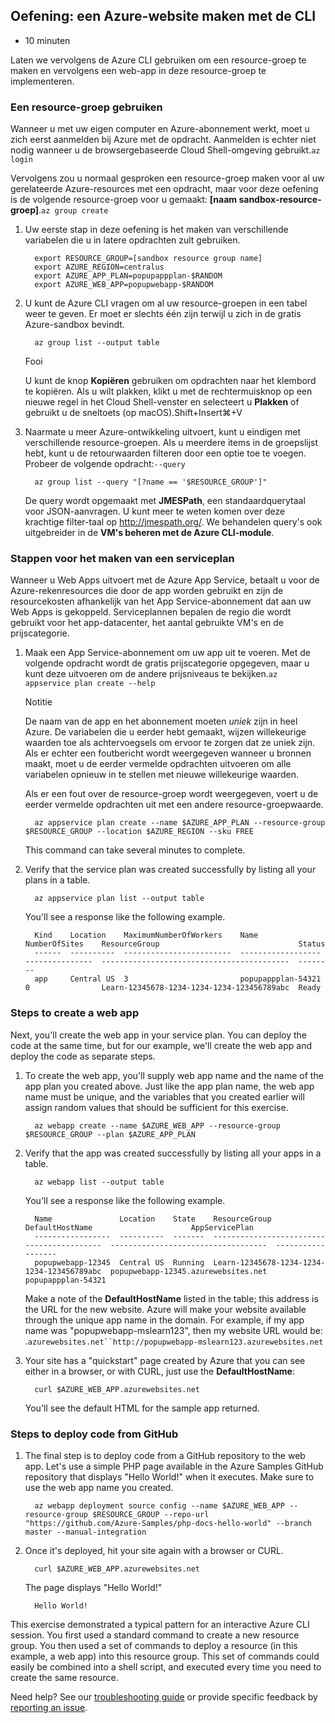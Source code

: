 ## Oefening: een Azure-website maken met de CLI

- 10 minuten

Laten we vervolgens de Azure CLI gebruiken om een resource-groep te
maken en vervolgens een web-app in deze resource-groep te implementeren.

### Een resource-groep gebruiken

Wanneer u met uw eigen computer en Azure-abonnement werkt, moet u zich
eerst aanmelden bij Azure met de opdracht. Aanmelden is echter niet
nodig wanneer u de browsergebaseerde Cloud Shell-omgeving
gebruikt.`az login`

Vervolgens zou u normaal gesproken een resource-groep maken voor al uw
gerelateerde Azure-resources met een opdracht, maar voor deze oefening
is de volgende resource-groep voor u gemaakt: **\[naam
sandbox-resource-groep\]**.`az group create`

1. Uw eerste stap in deze oefening is het maken van verschillende
    variabelen die u in latere opdrachten zult gebruiken.

         export RESOURCE_GROUP=[sandbox resource group name]
         export AZURE_REGION=centralus
         export AZURE_APP_PLAN=popupappplan-$RANDOM
         export AZURE_WEB_APP=popupwebapp-$RANDOM

2. U kunt de Azure CLI vragen om al uw resource-groepen in een tabel
    weer te geven. Er moet er slechts één zijn terwijl u zich in de
    gratis Azure-sandbox bevindt.

         az group list --output table

    Fooi

    U kunt de knop **Kopiëren** gebruiken om opdrachten naar het
    klembord te kopiëren. Als u wilt plakken, klikt u met de
    rechtermuisknop op een nieuwe regel in het Cloud Shell-venster en
    selecteert u **Plakken** of gebruikt u de sneltoets (op
    macOS).Shift+Insert⌘+V

3. Naarmate u meer Azure-ontwikkeling uitvoert, kunt u eindigen met
    verschillende resource-groepen. Als u meerdere items in de
    groepslijst hebt, kunt u de retourwaarden filteren door een optie
    toe te voegen. Probeer de volgende opdracht:`--query`

         az group list --query "[?name == '$RESOURCE_GROUP']"

    De query wordt opgemaakt met **JMESPath**, een standaardquerytaal
    voor JSON-aanvragen. U kunt meer te weten komen over deze krachtige
    filter-taal op <http://jmespath.org/>. We behandelen query's ook
    uitgebreider in de **VM's beheren met de Azure CLI-module**.

### Stappen voor het maken van een serviceplan

Wanneer u Web Apps uitvoert met de Azure App Service, betaalt u voor de
Azure-rekenresources die door de app worden gebruikt en zijn de
resourcekosten afhankelijk van het App Service-abonnement dat aan uw Web
Apps is gekoppeld. Serviceplannen bepalen de regio die wordt gebruikt
voor het app-datacenter, het aantal gebruikte VM's en de prijscategorie.

1. Maak een App Service-abonnement om uw app uit te voeren. Met de
    volgende opdracht wordt de gratis prijscategorie opgegeven, maar u
    kunt deze uitvoeren om de andere prijsniveaus te
    bekijken.`az appservice plan create --help`

    Notitie

    De naam van de app en het abonnement moeten *uniek* zijn in heel
    Azure. De variabelen die u eerder hebt gemaakt, wijzen willekeurige
    waarden toe als achtervoegsels om ervoor te zorgen dat ze uniek
    zijn. Als er echter een foutbericht wordt weergegeven wanneer u
    bronnen maakt, moet u de eerder vermelde opdrachten uitvoeren om
    alle variabelen opnieuw in te stellen met nieuwe willekeurige
    waarden.

    Als er een fout over de resource-groep wordt weergegeven, voert u de
    eerder vermelde opdrachten uit met een andere resource-groepwaarde.

         az appservice plan create --name $AZURE_APP_PLAN --resource-group $RESOURCE_GROUP --location $AZURE_REGION --sku FREE

    This command can take several minutes to complete.

2. Verify that the service plan was created successfully by listing all
    your plans in a table.

         az appservice plan list --output table

    You'll see a response like the following example.

         Kind    Location    MaximumNumberOfWorkers    Name                NumberOfSites    ResourceGroup                               Status
         ------  ----------  ------------------------  ------------------  ---------------  ------------------------------------------  --------
         app     Central US  3                         popupappplan-54321  0                Learn-12345678-1234-1234-1234-123456789abc  Ready

### Steps to create a web app

Next, you'll create the web app in your service plan. You can deploy the
code at the same time, but for our example, we'll create the web app and
deploy the code as separate steps.

1. To create the web app, you'll supply web app name and the name of
    the app plan you created above. Just like the app plan name, the web
    app name must be unique, and the variables that you created earlier
    will assign random values that should be sufficient for this
    exercise.

         az webapp create --name $AZURE_WEB_APP --resource-group $RESOURCE_GROUP --plan $AZURE_APP_PLAN

2. Verify that the app was created successfully by listing all your
    apps in a table.

         az webapp list --output table

    You'll see a response like the following example.

         Name               Location    State    ResourceGroup                               DefaultHostName                      AppServicePlan
         -----------------  ----------  -------  ------------------------------------------  -----------------------------------  ------------------
         popupwebapp-12345  Central US  Running  Learn-12345678-1234-1234-1234-123456789abc  popupwebapp-12345.azurewebsites.net  popupappplan-54321

    Make a note of the **DefaultHostName** listed in the table; this
    address is the URL for the new website. Azure will make your website
    available through the unique app name in the domain. For example, if
    my app name was "popupwebapp-mslearn123", then my website URL would
    be:
    .``` azurewebsites.net``http://popupwebapp-mslearn123.azurewebsites.net ```

3. Your site has a "quickstart" page created by Azure that you can see
    either in a browser, or with CURL, just use the **DefaultHostName**:

         curl $AZURE_WEB_APP.azurewebsites.net

    You'll see the default HTML for the sample app returned.

### Steps to deploy code from GitHub

1. The final step is to deploy code from a GitHub repository to the web
    app. Let's use a simple PHP page available in the Azure Samples
    GitHub repository that displays "Hello World!" when it executes.
    Make sure to use the web app name you created.

         az webapp deployment source config --name $AZURE_WEB_APP --resource-group $RESOURCE_GROUP --repo-url "https://github.com/Azure-Samples/php-docs-hello-world" --branch master --manual-integration

2. Once it's deployed, hit your site again with a browser or CURL.

         curl $AZURE_WEB_APP.azurewebsites.net

    The page displays "Hello World!"

         Hello World!

This exercise demonstrated a typical pattern for an interactive Azure
CLI session. You first used a standard command to create a new resource
group. You then used a set of commands to deploy a resource (in this
example, a web app) into this resource group. This set of commands could
easily be combined into a shell script, and executed every time you need
to create the same resource.

Need help? See our [troubleshooting
guide](https://docs.microsoft.com/en-us/learn/support/troubleshooting?uid=learn.control-azure-services-with-cli.5-exercise-create-website-using-the-cli&documentId=d333a4fc-657a-9cf6-d02d-69e5a41783a5&versionIndependentDocumentId=66655574-4b27-61d2-2e7c-97b97836449e&contentPath=%2FMicrosoftDocs%2Flearn-pr%2Fblob%2Flive%2Flearn-pr%2Fazure%2Fcontrol-azure-services-with-cli%2F5-exercise-create-website-using-the-cli.yml&url=https%3A%2F%2Fdocs.microsoft.com%2Fen-us%2Flearn%2Fmodules%2Fcontrol-azure-services-with-cli%2F5-exercise-create-website-using-the-cli&author=dbradish)
or provide specific feedback by [reporting an
issue](https://docs.microsoft.com/en-us/learn/support/troubleshooting?uid=learn.control-azure-services-with-cli.5-exercise-create-website-using-the-cli&documentId=d333a4fc-657a-9cf6-d02d-69e5a41783a5&versionIndependentDocumentId=66655574-4b27-61d2-2e7c-97b97836449e&contentPath=%2FMicrosoftDocs%2Flearn-pr%2Fblob%2Flive%2Flearn-pr%2Fazure%2Fcontrol-azure-services-with-cli%2F5-exercise-create-website-using-the-cli.yml&url=https%3A%2F%2Fdocs.microsoft.com%2Fen-us%2Flearn%2Fmodules%2Fcontrol-azure-services-with-cli%2F5-exercise-create-website-using-the-cli&author=dbradish#report-feedback).
